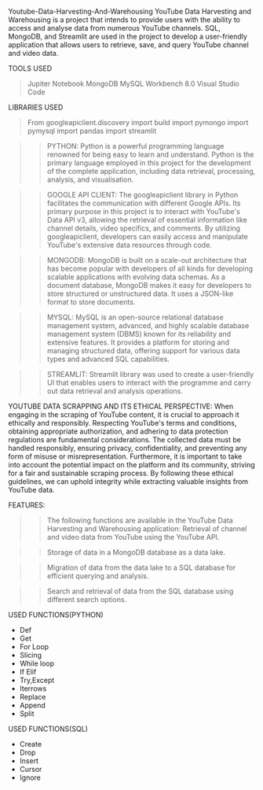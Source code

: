 Youtube-Data-Harvesting-And-Warehousing YouTube Data Harvesting and Warehousing is a project that intends to provide users with the ability to access and analyse data from numerous YouTube channels. SQL, MongoDB, and Streamlit are used in the project to develop a user-friendly application that allows users to retrieve, save, and query YouTube channel and video data.

TOOLS USED
> Jupiter Notebook
> MongoDB
> MySQL Workbench 8.0 
> Visual Studio Code

LIBRARIES USED
> From googleapiclient.discovery import build
> import pymongo
> import pymysql
> import pandas
> import streamlit

>> PYTHON: Python is a powerful programming language renowned for being easy to learn and understand. Python is the primary language employed in this project for the development of the 
   complete application, including data retrieval, processing, analysis, and visualisation.

>> GOOGLE API CLIENT: The googleapiclient library in Python facilitates the communication with different Google APIs. Its primary purpose in this project is to interact with YouTube's 
   Data API v3, allowing the retrieval of essential information like channel details, video specifics, and comments. By utilizing googleapiclient, developers can easily access and 
   manipulate YouTube's extensive data resources through code.

>> MONGODB: MongoDB is built on a scale-out architecture that has become popular with developers of all kinds for developing scalable applications with evolving data schemas. As a 
   document database, MongoDB makes it easy for developers to store structured or unstructured data. It uses a JSON-like format to store documents.

>> MYSQL: MySQL is an open-source relational database management system, advanced, and highly scalable database management system (DBMS) known for its reliability and extensive features. 
   It provides a platform for storing and managing structured data, offering support for various data types and advanced SQL capabilities.

>> STREAMLIT: Streamlit library was used to create a user-friendly UI that enables users to interact with the programme and carry out data retrieval and analysis operations.


   YOUTUBE DATA SCRAPPING AND ITS ETHICAL PERSPECTIVE: When engaging in the scraping of YouTube content, it is crucial to approach it ethically and responsibly. Respecting YouTube's 
   terms and conditions, obtaining appropriate authorization, and adhering to data protection regulations are fundamental considerations. The collected data must be handled responsibly, 
   ensuring privacy, confidentiality, and preventing any form of misuse or misrepresentation. Furthermore, it is important to take into account the potential impact on the platform and 
   its community, striving for a fair and sustainable scraping process. By following these ethical guidelines, we can uphold integrity while extracting valuable insights from YouTube 
   data.

   FEATURES: 

>> The following functions are available in the YouTube Data Harvesting and Warehousing application: Retrieval of channel and video data from YouTube using the YouTube API.

>> Storage of data in a MongoDB database as a data lake.

>> Migration of data from the data lake to a SQL database for efficient querying and analysis.

>> Search and retrieval of data from the SQL database using different search options.


   USED FUNCTIONS(PYTHON)

   * Def
   * Get
   * For Loop                           
   * Slicing
   * While loop
   * If Elif
   * Try,Except
   * Iterrows
   * Replace
   * Append
   * Split

  USED FUNCTIONS(SQL)
  * Create
  * Drop
  * Insert
  * Cursor
  * Ignore
  


